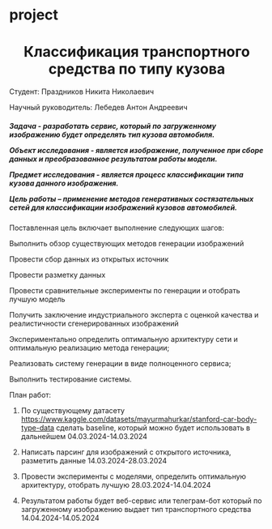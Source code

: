 # project
<h1 align="center">Классификация транспортного средства по типу кузова</h1>


Студент: 
Праздников Никита Николаевич

Научный руководитель: 
Лебедев Антон Андреевич

<h5 align="left">
Задача -  разработать сервис, который по загруженному изображению будет определять тип кузова автомобиля.

Объект исследования - является изображение, полученное при сборе данных и преобразованное результатом работы модели.

Предмет исследования - является процесс классификации типа кузова данного изображения.

Цель работы – применение методов генеративных состязательных сетей для классификации изображений кузовов автомобилей. </h5>

Поставленная цель включает выполнение следующих шагов:

Выполнить обзор существующих методов генерации изображений

Провести сбор данных из открытых источник

Провести разметку данных

Провести сравнительные эксперименты по генерации и отобрать лучшую модель

Получить заключение индустриального эксперта с оценкой качества и реалистичности сгенерированных изображений

Экспериментально определить оптимальную архитектуру сети и оптимальную реализацию метода генерации;

Реализовать систему генерации в виде полноценного сервиса;

Выполнить тестирование системы.

<p>
План работ:
  
1) По существующему датасету https://www.kaggle.com/datasets/mayurmahurkar/stanford-car-body-type-data сделать baseline, который можно будет использовать в дальнейшем 04.03.2024-14.03.2024

2) Написать парсинг для изображений с открытого источника, разметить данные 14.03.2024-28.03.2024

3) Провести эксперименты с моделями, определить оптимальную архитектуру, отобрать лучшую 28.03.2024-14.04.2024

4) Результатом работы будет веб-сервис или телеграм-бот 
который по загруженному изображению выдает тип транспортного средства 14.04.2024-14.05.2024</p>
